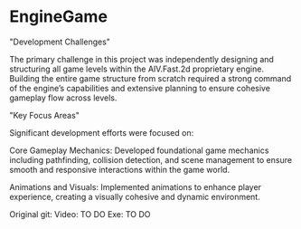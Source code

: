 # EngineGame

"Development Challenges"

The primary challenge in this project was independently designing and structuring all game levels within the AIV.Fast.2d proprietary engine. Building the entire game structure from scratch required a strong command of the engine’s capabilities and extensive planning to ensure cohesive gameplay flow across levels.

"Key Focus Areas"

Significant development efforts were focused on:

Core Gameplay Mechanics: Developed foundational game mechanics including pathfinding, collision detection, and scene management to ensure smooth and responsive interactions within the game world.

Animations and Visuals: Implemented animations to enhance player experience, creating a visually cohesive and dynamic environment.

Original git:
Video: TO DO
Exe: TO DO
